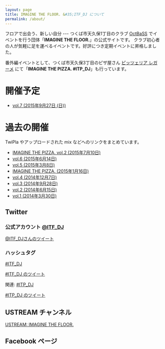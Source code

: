 ```yaml
---
layout: page
title: IMAGINE THE FLOOR. &#35;ITF_DJ について
permalink: /about/
---
```


フロアで出会う、新しい自分 --- つくば市天久保1丁目のクラブ [OctBaSS](https://twitter.com/octbass_tsukuba) でイベントを行う団体「**IMAGINE THE FLOOR.**」の公式サイトです。
クラブ初心者の人が気軽に足を運べるイベントです。好評につき定期イベントに昇格しました。

番外編イベントとして、つくば市天久保3丁目のピザ屋さん [ピッツェリア レガーメ](http://www.pizzerialegame.com/) にて「**IMAGINE THE PIZZA. #ITP_DJ**」も行っています。

<div class="upcoming" markdown="1">

# 開催予定

- [vol.7 (2015年9月27日 (日))](http://twipla.jp/events/157179)

</div>

<div class="archives" markdown="1">

# 過去の開催

TwiPla やアップロードされた mix などへのリンクをまとめています。

- [IMAGINE THE PIZZA. vol.2 (2015年7月10日)](/archives/itp_dj/vol_2.html)
- [vol.6 (2015年6月14日)](/archives/vol_6.html)
- [vol.5 (2015年3月8日)](/archives/vol_5.html)
- [IMAGINE THE PIZZA. (2015年1月16日)](/archives/itp_dj/vol_1.html)
- [vol.4 (2014年12月7日)](/archives/vol_4.html)
- [vol.3 (2014年9月28日)](/archives/vol_3.html)
- [vol.2 (2014年6月15日)](/archives/vol_2.html)
- [vol.1 (2014年3月30日)](/archives/vol_1.html)

</div>

## Twitter

### 公式アカウント [@ITF_DJ](https://twitter.com/ITF_DJ)

<a class="twitter-timeline" href="https://twitter.com/ITF_DJ" data-widget-id="574970988124762112">@ITF_DJさんのツイート</a>

### ハッシュタグ

[#ITF_DJ](https://twitter.com/search?q=%23ITF_DJ)

<a class="twitter-timeline" href="https://twitter.com/hashtag/ITF_DJ" data-widget-id="574971387170852864">#ITF_DJ のツイート</a>

関連: [#ITP_DJ](https://twitter.com/search?q=%23ITF_DJ)

<a class="twitter-timeline" data-dnt="true" href="https://twitter.com/hashtag/ITP_DJ" data-widget-id="617877195332018177">#ITP_DJ のツイート</a>

<script>!function(d,s,id){var js,fjs=d.getElementsByTagName(s)[0],p=/^http:/.test(d.location)?'http':'https';if(!d.getElementById(id)){js=d.createElement(s);js.id=id;js.src=p+"://platform.twitter.com/widgets.js";fjs.parentNode.insertBefore(js,fjs);}}(document,"script","twitter-wjs");</script>

## USTREAM チャンネル

[USTREAM: IMAGINE THE FLOOR.](http://www.ustream.tv/channel/itf-dj)

## Facebook ページ

<div id="fb-root"></div>
<script>(function(d, s, id) {
  var js, fjs = d.getElementsByTagName(s)[0];
  if (d.getElementById(id)) return;
  js = d.createElement(s); js.id = id;
  js.src = "//connect.facebook.net/ja_JP/sdk.js#xfbml=1&version=v2.0";
  fjs.parentNode.insertBefore(js, fjs);
}(document, 'script', 'facebook-jssdk'));</script>

<div class="fb-like-box" data-href="https://www.facebook.com/pages/IMAGINE-THE-FLOOR/327942300690291" data-colorscheme="dark" data-show-faces="false" data-header="true" data-stream="true" data-show-border="true"></div>
